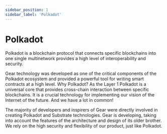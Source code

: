 ```yaml
---
sidebar_position: 1
sidebar_label: 'Polkadot'
---
```


# Polkadot

Polkadot is a blockchain protocol that connects specific blockchains into one single multinetwork provides a high level of interoperability and security.

Gear technology was developed as one of the critical components of the Polkadot ecosystem and provided a powerful tool for writing smart contracts at a high level. Why Polkadot? As the Layer 1 Polkadot is a universal core that provides cross-chain interaction between specific blockchains. It is a crucial technology for implementing our vision of the Internet of the future. And we have a lot in common!

The majority of developers and inspirers of Gear were directly involved in creating Polkadot and Substrate technologies. Gear is developing, taking into account the features of the architecture and design of its older brother. We rely on the high security and flexibility of our product, just like Polkadot.